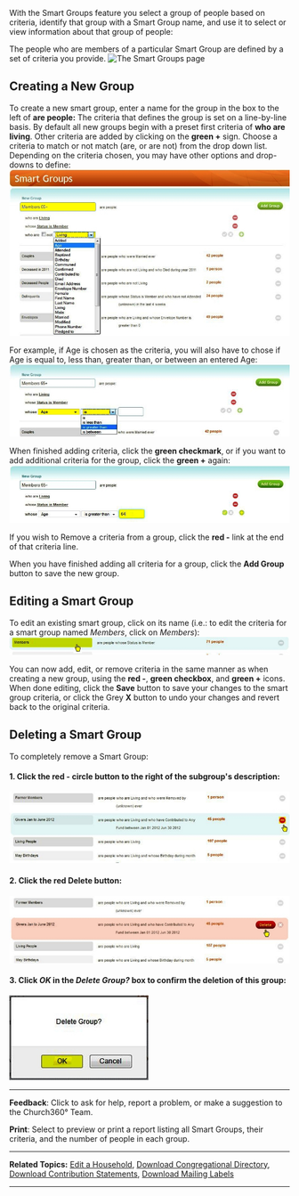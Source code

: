 With the Smart Groups feature you select a group of people based on
criteria, identify that group with a Smart Group name, and use it to
select or view information about that group of people: 

The people who are members of a particular Smart Group are defined by a
set of criteria you provide. ![The Smart Groups
page](Smart_Groups_01.JPG "The Smart Groups page")

Creating a New Group
-------------------------------------------------------------------------------------------------

To create a new smart group, enter a name for the group in the box to
the left of **are people:** The criteria that defines the group is set
on a line-by-line basis. By default all new groups begin with a preset
first criteria of **who are living**. Other criteria are added by
clicking on the **green +** sign. Choose a criteria to match or not
match (are, or are not) from the drop down list. Depending on the
criteria chosen, you may have other options and drop-downs to define:
![Selecting Criteria](Smart_Groups_02.JPG "Selecting Criteria")

For example, if Age is chosen as the criteria, you will also have to
chose if Age is equal to, less than, greater than, or between an entered
Age: ![Select Condition](Smart_Groups_03.JPG "Select Condition")

When finished adding criteria, click the **green checkmark**, or if you
want to add additional criteria for the group, click the **green +**
again: ![Saving Criteria](Smart_Groups_04.JPG "Saving Criteria")

If you wish to Remove a criteria from a group, click the **red -** link
at the end of that criteria line.

When you have finished adding all criteria for a group, click the **Add
Group** button to save the new group.

Editing a Smart Group
---------------------------------------------------------------------------------------------------

To edit an existing smart group, click on its name (i.e.: to edit the
criteria for a smart group named *Members*, click on *Members*):
![Select Group to Edit](Smart_Groups_05.JPG "Select Group to Edit")

You can now add, edit, or remove criteria in the same manner as when
creating a new group, using the **red -**, **green checkbox**, and
**green +** icons. When done editing, click the **Save** button to save
your changes to the smart group criteria, or click the Grey **X** button
to undo your changes and revert back to the original criteria.

Deleting a Smart Group
-----------------------------------------------------------------------------------------------------

To completely remove a Smart Group:

#### 1. Click the red - circle button to the right of the subgroup's description:

![Select Group to Delete](Smart_Groups_06.JPG "Select Group to Delete")

#### 2. Click the red **Delete** button:

![Click Delete button](Smart_Groups_07.JPG "Click Delete button")

#### 3. Click *OK* in the *Delete Group?* box to confirm the deletion of this group:

![Click OK](Smart_Groups_08.JPG "Click OK")

* * * * *

**Feedback**: Click **<Feedback>** to ask for help, report a problem, or
make a suggestion to the Church360° Team.

**Print**: Select to preview or print a report listing all Smart Groups,
their criteria, and the number of people in each group.

* * * * *

**Related Topics:** [Edit a Household](people-Edit-a-Household),
[Download Congregational
Directory](Download-Congregational-Directory), [Download
Contribution Statements](Download-Contribution-Statements),
[Download Mailing Labels](Download-Mailing-Labels)

* * * * *

